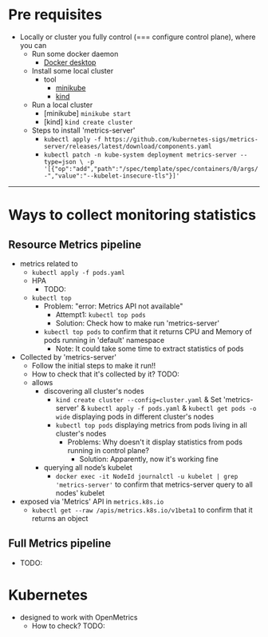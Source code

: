 # Pre requisites
* Locally or cluster you fully control (=== configure control plane), where you can
  * Run some docker daemon
    * [Docker desktop](https://www.docker.com/products/docker-desktop/)
  * Install some local cluster
    * tool
      * [minikube](https://minikube.sigs.k8s.io/docs/start/)
      * [kind](https://kind.sigs.k8s.io/)
  * Run a local cluster
    * [minikube]  `minikube start`
    * [kind] `kind create cluster`
  * Steps to install 'metrics-server'
    * `kubectl apply -f https://github.com/kubernetes-sigs/metrics-server/releases/latest/download/components.yaml`
    * `kubectl patch -n kube-system deployment metrics-server --type=json \
      -p '[{"op":"add","path":"/spec/template/spec/containers/0/args/-","value":"--kubelet-insecure-tls"}]'`

---

# Ways to collect monitoring statistics
## Resource Metrics pipeline
* metrics related to
  * `kubectl apply -f pods.yaml`
  * HPA
    * TODO:
  * `kubectl top`
    * Problem: "error: Metrics API not available"
      * Attempt1: `kubectl top pods`
      * Solution: Check how to make run 'metrics-server'
    * `kubectl top pods` to confirm that it returns CPU and Memory of pods running in 'default' namespace
      * Note: It could take some time to extract statistics of pods
* Collected by 'metrics-server'
  * Follow the initial steps to make it run!!
  * How to check that it's collected by it? TODO:
  * allows
    * discovering all cluster's nodes
      * `kind create cluster --config=cluster.yaml` & Set 'metrics-server' & `kubectl apply -f pods.yaml`  & `kubectl get pods -o wide` displaying pods in different cluster's nodes
      * `kubectl top pods` displaying metrics from pods living in all cluster's nodes
        * Problems: Why doesn't it display statistics from pods running in control plane?
          * Solution: Apparently, now it's working fine
    * querying all node’s kubelet
      * `docker exec -it NodeId journalctl -u kubelet | grep 'metrics-server'` to confirm that metrics-server query to all nodes' kubelet
* exposed via 'Metrics' API in `metrics.k8s.io`
  * `kubectl get --raw /apis/metrics.k8s.io/v1beta1` to confirm that it returns an object
## Full Metrics pipeline
* TODO: 

# Kubernetes
* designed to work with OpenMetrics
  * How to check? TODO:
